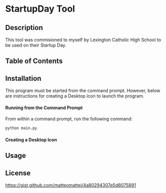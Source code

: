 # StartupDay Tool
## Description
This tool was commisioned to myself by Lexington Catholic High School to be used on their Startup Day.
## Table of Contents
## Installation
This program must be started from the command prompt. However, below are instructions for creating a Desktop icon to launch the program.
#### Running from the Command Prompt
From within a command prompt, run the following command:
```bash
python main.py
```
#### Creating a Desktop Icon
## Usage
## License


https://gist.github.com/matteomattei/4a80294307e5d8075891
